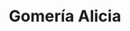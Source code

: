 ---
title: "Gomería Alicia"
url: /rosario/gomeria-alicia-avenida-eva-peron/
shop: reparación de automóviles
---